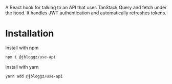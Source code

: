 A React hook for talking to an API that uses TanStack Query and fetch under the hood. It handles JWT authentication and automatically refreshes tokens.

# Installation

Install with npm

```bash
npm i @jbloggz/use-api
```

Install with yarn

```bash
yarn add @jbloggz/use-api
```
